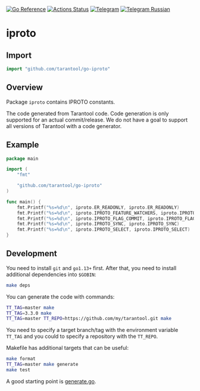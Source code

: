 [![Go Reference][godoc-badge]][godoc-url]
[![Actions Status][actions-badge]][actions-url]
[![Telegram][telegram-badge]][telegram-url]
[![Telegram Russian][telegram-badge]][telegramru-url]

# iproto

## Import

```go
import "github.com/tarantool/go-iproto"
```

## Overview

Package `iproto` contains IPROTO constants.

The code generated from Tarantool code. Code generation is only supported for
an actual commit/release. We do not have a goal to support all versions of
Tarantool with a code generator.

## Example

```go
package main

import (
	"fmt"

	"github.com/tarantool/go-iproto"
)

func main() {
	fmt.Printf("%s=%d\n", iproto.ER_READONLY, iproto.ER_READONLY)
	fmt.Printf("%s=%d\n", iproto.IPROTO_FEATURE_WATCHERS, iproto.IPROTO_FEATURE_WATCHERS)
	fmt.Printf("%s=%d\n", iproto.IPROTO_FLAG_COMMIT, iproto.IPROTO_FLAG_COMMIT)
	fmt.Printf("%s=%d\n", iproto.IPROTO_SYNC, iproto.IPROTO_SYNC)
	fmt.Printf("%s=%d\n", iproto.IPROTO_SELECT, iproto.IPROTO_SELECT)
}
```

## Development

You need to install `git` and `go1.13+` first. After that, you need to install
additional dependencies into `$GOBIN`:

```bash
make deps
```

You can generate the code with commands:

```bash
TT_TAG=master make
TT_TAG=3.3.0 make
TT_TAG=master TT_REPO=https://github.com/my/tarantool.git make
```

You need to specify a target branch/tag with the environment variable `TT_TAG`
and you could to specify a repository with the `TT_REPO`.

Makefile has additional targets that can be useful:

```bash
make format
TT_TAG=master make generate
make test
```

A good starting point is [generate.go](./generate.go).

[actions-badge]: https://github.com/tarantool/go-iproto/actions/workflows/test.yml/badge.svg
[actions-url]: https://github.com/tarantool/go-iproto/actions/workflows/test.yml
[godoc-badge]: https://pkg.go.dev/badge/github.com/tarantool/go-iproto.svg
[godoc-url]: https://pkg.go.dev/github.com/tarantool/go-iproto
[telegram-badge]: https://img.shields.io/badge/Telegram-join%20chat-blue.svg
[telegram-url]: http://telegram.me/tarantool
[telegramru-url]: http://telegram.me/tarantoolru
